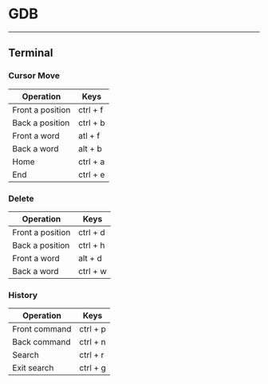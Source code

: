 # GDB
---
## Terminal
### Cursor Move
| Operation        | Keys     |
| ---              | ---      |
| Front a position | ctrl + f |
| Back a position  | ctrl + b |
| Front a word     | atl + f  |
| Back a word      | alt + b  |
| Home             | ctrl + a |
| End              | ctrl + e |

### Delete
| Operation        | Keys     |
| ---              | ---      |
| Front a position | ctrl + d |
| Back a position  | ctrl + h |
| Front a word     | alt + d  |
| Back a word      | ctrl + w |

### History
| Operation        | Keys     |
| ---              | ---      |
| Front command    | ctrl + p |
| Back command     | ctrl + n |
| Search           | ctrl + r |
| Exit search      | ctrl + g |